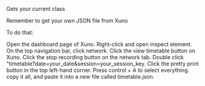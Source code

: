 Gets your current class

Remember to get your own JSON file from Xuno

To do that:

Open the dashboard page of Xuno.
Right-click and open inspect element.
On the top navigation bar, click network.
Click the view timetable button on Xuno.
Click the stop recording button on the network tab.
Double click "timetable?date=your_date&session=your_session_key.
Click the pretty print button in the top left-hand corner.
Press control + A to select everything.
copy it all, and paste it into a new file called timetable.json.
